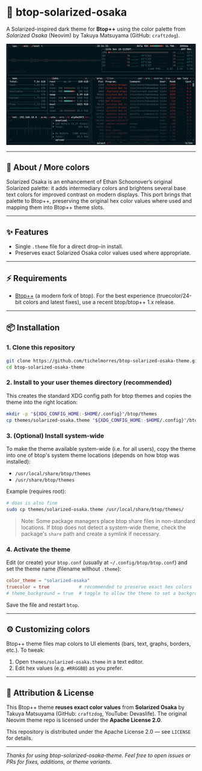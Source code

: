 # 🏯 btop-solarized-osaka

A Solarized-inspired dark theme for **Btop++** using the color palette from *Solarized Osaka* (Neovim) by Takuya Matsuyama (GitHub: `craftzdog`).

![Screenshot that shows the Solarized Osaka theme applied to Btop++](assets/btop-solarized-osaka-theme.png)

---

## 🎨 About / More colors

Solarized Osaka is an enhancement of Ethan Schoonover’s original Solarized palette: it adds intermediary colors and brightens several base text colors for improved contrast on modern displays. This port brings that palette to Btop++, preserving the original hex color values where used and mapping them into Btop++ theme slots.

---

## ✨ Features

- Single `.theme` file for a direct drop-in install.
- Preserves exact Solarized Osaka color values used where appropriate.

---

## ⚡️ Requirements

- [Btop++](https://github.com/aristocratos/btop) (a modern fork of btop). For the best experience (truecolor/24-bit colors and latest fixes), use a recent btop/btop++ 1.x release.

---

## 📦 Installation

### 1. Clone this repository

```bash
git clone https://github.com/tichelmorres/btop-solarized-osaka-theme.git
cd btop-solarized-osaka-theme
```

### 2. Install to your user themes directory (recommended)

This creates the standard XDG config path for btop themes and copies the theme into the right location:

```bash
mkdir -p "${XDG_CONFIG_HOME:-$HOME/.config}"/btop/themes
cp themes/solarized-osaka.theme "${XDG_CONFIG_HOME:-$HOME/.config}"/btop/themes/
```

### 3. (Optional) Install system-wide

To make the theme available system-wide (i.e. for all users), copy the theme into one of btop's system theme locations (depends on how btop was installed):

- `/usr/local/share/btop/themes`
- `/usr/share/btop/themes`

Example (requires root):

```bash
# doas is also fine
sudo cp themes/solarized-osaka.theme /usr/local/share/btop/themes/
```

> Note: Some package managers place btop share files in non-standard locations. If btop does not detect a system-wide theme, check the package's `share` path and create a symlink if necessary.

### 4. Activate the theme

Edit (or create) your `btop.conf` (usually at `~/.config/btop/btop.conf`) and set the theme name (filename without `.theme`):

```toml
color_theme = "solarized-osaka"
truecolor = true           # recommended to preserve exact hex colors
# theme_background = true  # toggle to allow the theme to set a background color (set false if you want transparency)
```

Save the file and restart `btop`.

---

## ⚙️ Customizing colors

Btop++ theme files map colors to UI elements (bars, text, graphs, borders, etc.). To tweak:

1. Open `themes/solarized-osaka.theme` in a text editor.
2. Edit hex values (e.g. `#RRGGBB`) as you prefer.

---

## 🧾 Attribution & License

This Btop++ theme **reuses exact color values** from **Solarized Osaka** by Takuya Matsuyama (GitHub: `craftzdog`, YouTube: Devaslife). The original Neovim theme repo is licensed under the **Apache License 2.0**.

This repository is distributed under the Apache License 2.0 — see `LICENSE` for details.

---

*Thanks for using btop-solarized-osaka-theme. Feel free to open issues or PRs for fixes, additions, or theme variants.*
